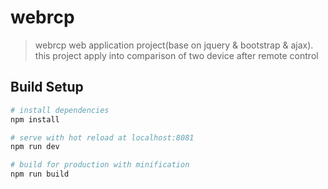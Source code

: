 # webrcp

> webrcp web application project(base on jquery & bootstrap & ajax). this project apply into comparison of two device after remote control

## Build Setup

``` bash
# install dependencies
npm install

# serve with hot reload at localhost:8081
npm run dev

# build for production with minification
npm run build
```
